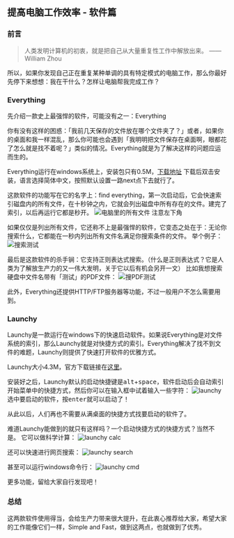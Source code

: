 提高电脑工作效率 - 软件篇
---
### 前言
> 人类发明计算机的初衷，就是把自己从大量重复性工作中解放出来。
——William Zhou

所以，如果你发现自己正在重复某种单调的具有特定模式的电脑工作，那么你最好先停下来想想：我在干什么？怎样让电脑帮我完成工作？
### Everything
先介绍一款史上最强悍的软件，可能没有之一：Everything

你有没有这样的困惑：「我前几天保存的文件放在哪个文件夹了？」或者，如果你的桌面和我一样混乱，那么你可能也会遇到「我明明把文件保存在桌面啊，眼都花了怎么就是找不着呢？」类似的情况。Everything就是为了解决这样的问题应运而生的。

Everything运行在windows系统上，安装包只有0.5M，[下载地址](http://dlsw.baidu.com/sw-search-sp/soft/1a/17239/Everything-1.3.4.686.x64-Setup.1418106344.exe)
下载后双击安装，语言选择简体中文，按照默认设置一路next点下去就行了。

这款软件的功能写在它的名字上：find everything，第一次启动后，它会快速索引磁盘内的所有文件，在十秒钟之内，它就会列出磁盘中所有存在的文件。建完了索引，以后再运行它都是秒开。
![电脑里的所有文件 注意左下角](http://7fvfmf.com1.z0.glb.clouddn.com/2016-03-01_183350.png)

如果仅仅是列出所有文件，它还称不上是最强悍的软件，它变态之处在于：无论你搜索什么，它都能在一秒内列出所有文件名满足你搜索条件的文件。
举个例子：
![搜索测试](http://7fvfmf.com1.z0.glb.clouddn.com/everythingtest.png)

最后是这款软件的杀手锏：它支持正则表达式搜索。（什么是正则表达式？它是人类为了解放生产力的又一伟大发明，关于它以后有机会另开一文）
比如我想搜索硬盘中文件名带有「测试」的PDF文件：
![搜PDF测试](http://7fvfmf.com1.z0.glb.clouddn.com/everythingtest2.png)

此外，Everything还提供HTTP/FTP服务器等功能，不过一般用户不怎么需要用到。

### Launchy
Launchy是一款运行在windows下的快速启动软件。如果说Everything是对文件系统的索引，那么Launchy就是对快捷方式的索引。Everything解决了找不到文件的难题，Launchy则提供了快速打开软件的优雅方式。

Launchy大小4.3M，官方下载链接在[这里](http://launchy.net/downloads/win/Launchy2.5.exe)。

安装好之后，Launchy默认的启动快捷键是<kbd>alt</kbd>+<kbd>space</kbd>，软件启动后会自动索引开始菜单中的快捷方式，然后你可以在输入框中试着输入一些字符：
![launchy](http://7fvfmf.com1.z0.glb.clouddn.com/launchy1.jpg)
选中要启动的软件，按<kbd>enter</kbd>就可以启动了！

从此以后，人们再也不需要从满桌面的快捷方式找要启动的软件了。

难道Launchy能做到的就只有这样吗？一个启动快捷方式的快捷方式？当然不是。
它可以做科学计算：
![launchy calc](http://7fvfmf.com1.z0.glb.clouddn.com/launchy2.jpg)

还可以快速进行网页搜索：
![launchy search](http://7fvfmf.com1.z0.glb.clouddn.com/launchy3.jpg)

甚至可以运行windows命令行：
![launchy cmd](http://7fvfmf.com1.z0.glb.clouddn.com/launchy4.jpg)

更多功能，留给大家自行发现吧！

### 总结
这两款软件使用得当，会给生产力带来很大提升，在此衷心推荐给大家，希望大家的工作能像它们一样，Simple and Fast，做到这两点，也就做到了优秀。